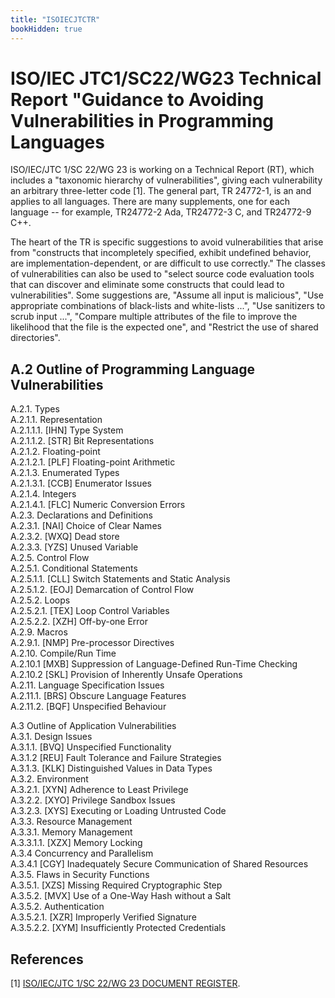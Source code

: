 ```yaml
---
title: "ISOIECJTCTR"
bookHidden: true
---
```


<!-- Google tag (gtag.js) -->
<script async src="https://www.googletagmanager.com/gtag/js?id=G-PJ364XPP9F"></script>
<script>
  window.dataLayer = window.dataLayer || [];
  function gtag(){dataLayer.push(arguments);}
  gtag('js', new Date());

  gtag('config', 'G-PJ364XPP9F');
</script>

# ISO/IEC JTC1/SC22/WG23 Technical Report "Guidance to Avoiding Vulnerabilities in Programming Languages

ISO/IEC/JTC 1/SC 22/WG 23 is working on a Technical Report (RT), which includes a "taxonomic hierarchy of vulnerabilities", giving each vulnerability an arbitrary three-letter code [1]. The general part, TR 24772-1, is an and applies to all languages. There are many supplements, one for each language -- for example, TR24772-2 Ada, TR24772-3 C, and TR24772-9 C++.

The heart of the TR is specific suggestions to avoid vulnerabilities that arise from "constructs that incompletely specified, exhibit undefined behavior, are implementation-dependent, or are difficult to use correctly." The classes of vulnerabilities can also be used to "select source code evaluation tools that can discover and eliminate some constructs that could lead to vulnerabilities". Some suggestions are, "Assume all input is malicious", "Use appropriate combinations of black-lists and white-lists ...", "Use sanitizers to scrub input ...", "Compare multiple attributes of the file to improve the likelihood that the file is the expected one", and "Restrict the use of shared directories".

## A.2 Outline of Programming Language Vulnerabilities

A.2.1. Types  
A.2.1.1. Representation  
A.2.1.1.1. \[IHN\] Type System  
A.2.1.1.2. \[STR\] Bit Representations  
A.2.1.2. Floating-point  
A.2.1.2.1. \[PLF\] Floating-point Arithmetic  
A.2.1.3. Enumerated Types  
A.2.1.3.1. \[CCB\] Enumerator Issues  
A.2.1.4. Integers  
A.2.1.4.1. \[FLC\] Numeric Conversion Errors  
A.2.3. Declarations and Definitions  
A.2.3.1. \[NAI\] Choice of Clear Names  
A.2.3.2. \[WXQ\] Dead store  
A.2.3.3. \[YZS\] Unused Variable  
A.2.5. Control Flow  
A.2.5.1. Conditional Statements  
A.2.5.1.1. \[CLL\] Switch Statements and Static Analysis  
A.2.5.1.2. \[EOJ\] Demarcation of Control Flow  
A.2.5.2. Loops  
A.2.5.2.1. \[TEX\] Loop Control Variables  
A.2.5.2.2. \[XZH\] Off-by-one Error  
A.2.9. Macros  
A.2.9.1. \[NMP\] Pre-processor Directives  
A.2.10. Compile/Run Time  
A.2.10.1 \[MXB\] Suppression of Language-Defined Run-Time Checking  
A.2.10.2 \[SKL\] Provision of Inherently Unsafe Operations  
A.2.11. Language Specification Issues  
A.2.11.1. \[BRS\] Obscure Language Features  
A.2.11.2. \[BQF\] Unspecified Behaviour  
  
A.3 Outline of Application Vulnerabilities  
A.3.1. Design Issues  
A.3.1.1. \[BVQ\] Unspecified Functionality  
A.3.1.2 \[REU\] Fault Tolerance and Failure Strategies  
A.3.1.3. \[KLK\] Distinguished Values in Data Types  
A.3.2. Environment  
A.3.2.1. \[XYN\] Adherence to Least Privilege  
A.3.2.2. \[XYO\] Privilege Sandbox Issues  
A.3.2.3. \[XYS\] Executing or Loading Untrusted Code  
A.3.3. Resource Management  
A.3.3.1. Memory Management  
A.3.3.1.1. \[XZX\] Memory Locking  
A.3.4 Concurrency and Parallelism  
A.3.4.1 \[CGY\] Inadequately Secure Communication of Shared Resources  
A.3.5. Flaws in Security Functions  
A.3.5.1. \[XZS\] Missing Required Cryptographic Step  
A.3.5.2. \[MVX\] Use of a One-Way Hash without a Salt  
A.3.5.2. Authentication  
A.3.5.2.1. \[XZR\] Improperly Verified Signature  
A.3.5.2.2. \[XYM\] Insufficiently Protected Credentials  

## References

\[1\] [ISO/IEC/JTC 1/SC 22/WG 23 DOCUMENT REGISTER](http://www.open-std.org/JTC1/SC22/WG23/docs/documents).